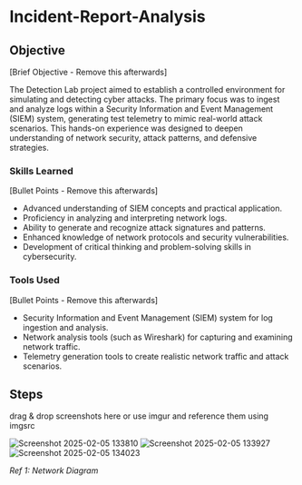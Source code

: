 # Incident-Report-Analysis

## Objective
[Brief Objective - Remove this afterwards]

The Detection Lab project aimed to establish a controlled environment for simulating and detecting cyber attacks. The primary focus was to ingest and analyze logs within a Security Information and Event Management (SIEM) system, generating test telemetry to mimic real-world attack scenarios. This hands-on experience was designed to deepen understanding of network security, attack patterns, and defensive strategies.

### Skills Learned
[Bullet Points - Remove this afterwards]

- Advanced understanding of SIEM concepts and practical application.
- Proficiency in analyzing and interpreting network logs.
- Ability to generate and recognize attack signatures and patterns.
- Enhanced knowledge of network protocols and security vulnerabilities.
- Development of critical thinking and problem-solving skills in cybersecurity.

### Tools Used
[Bullet Points - Remove this afterwards]

- Security Information and Event Management (SIEM) system for log ingestion and analysis.
- Network analysis tools (such as Wireshark) for capturing and examining network traffic.
- Telemetry generation tools to create realistic network traffic and attack scenarios.

## Steps
drag & drop screenshots here or use imgur and reference them using imgsrc

![Screenshot 2025-02-05 133810](https://github.com/user-attachments/assets/1896672a-e397-4720-a5fc-7e5a06540bec)
![Screenshot 2025-02-05 133927](https://github.com/user-attachments/assets/4129e2f7-df6f-4ba2-a252-69e5615226e4)
![Screenshot 2025-02-05 134023](https://github.com/user-attachments/assets/ca3938cc-6b18-4647-bbf0-b5b29d8bec25)


*Ref 1: Network Diagram*

